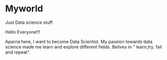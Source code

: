 # Myworld
Just Data science stuff


Hello Everyone!!!

Aparna here, I want to become Data Scientist.
My passion towards data science made me learn 
and explore different fields.
Belives in " learn,try, fail and repeat".
